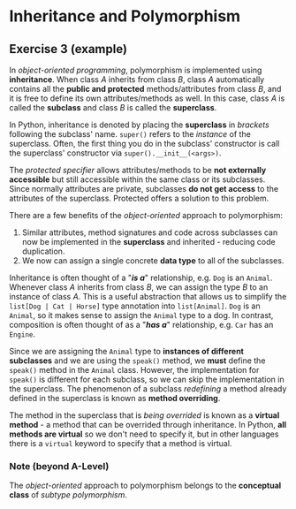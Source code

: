 # Inheritance and Polymorphism

## Exercise 3 (example)

In *object-oriented programming*, polymorphism is implemented using **inheritance**. When class $A$ inherits from class $B$, class $A$ automatically contains all the **public and protected** methods/attributes from class $B$, and it is free to define its own attributes/methods as well. In this case, class $A$ is called the **subclass** and class $B$ is called the **superclass**.

In Python, inheritance is denoted by placing the **superclass** in *brackets* following the subclass' name. `super()` refers to the *instance* of the superclass. Often, the first thing you do in the subclass' constructor is call the superclass' constructor via `super().__init__(<args>)`.

The *protected specifier* allows attributes/methods to be **not externally accessible** but still accessible within the same class or its subclasses. Since normally attributes are private, subclasses **do not get access** to the attributes of the superclass. Protected offers a solution to this problem.

There are a few benefits of the *object-oriented* approach to polymorphism:

1. Similar attributes, method signatures and code across subclasses can now be implemented in the **superclass** and inherited - reducing code duplication.
2. We now can assign a single concrete **data type** to all of the subclasses.

Inheritance is often thought of a "***is a***" relationship, e.g. `Dog` is an `Animal`. Whenever class $A$ inherits from class $B$, we can assign the type $B$ to an instance of class $A$. This is a useful abstraction that allows us to simplify the `list[Dog | Cat | Horse]` type annotation into `list[Animal]`. `Dog` is an `Animal`, so it makes sense to assign the `Animal` type to a dog. In contrast, composition is often thought of as a "***has a***" relationship, e.g. `Car` has an `Engine`.

Since we are assigning the `Animal` type to **instances of different subclasses** and we are using the `speak()` method, we **must** define the `speak()` method in the `Animal` class. However, the implementation for `speak()` is different for each subclass, so we can skip the implementation in the superclass. The phenomenon of a subclass *redefining* a method already defined in the superclass is known as **method overriding**.

The method in the superclass that is *being overrided* is known as a **virtual method** - a method that can be overrided through inheritance. In Python, **all methods are virtual** so we don't need to specify it, but in other languages there is a `virtual` keyword to specify that a method is virtual.

### Note (beyond A-Level)

The *object-oriented* approach to polymorphism belongs to the **conceptual class** of *subtype polymorphism*.
